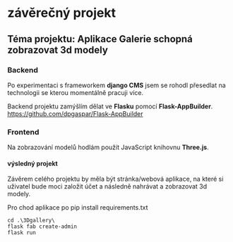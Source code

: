 # závěrečný projekt  
## Téma projektu: Aplikace Galerie schopná zobrazovat 3d modely
### Backend
Po experimentaci s frameworkem **django CMS** jsem se rohodl přesedlat na technologii se kterou momentálně pracuji více.

Backend projektu zamýšlím dělat ve **Flasku** pomocí **Flask-AppBuilder**.
https://github.com/dpgaspar/Flask-AppBuilder

### Frontend
Na zobrazování modelů hodlám použít JavaScript knihovnu **Three.js**.

#### výsledný projekt
Závěrem celého projektu by měla být stránka/webová aplikace, na které si uživatel bude moci založit účet a následně nahrávat a zobrazovat 3d modely.
  
  Pro chod aplikace po pip install requirements.txt
  ```
cd .\3Dgallery\
flask fab create-admin
flask run
```